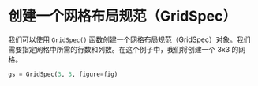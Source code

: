 # 创建一个网格布局规范（GridSpec）

我们可以使用 `GridSpec()` 函数创建一个网格布局规范（GridSpec）对象。我们需要指定网格中所需的行数和列数。在这个例子中，我们将创建一个 3x3 的网格。

```python
gs = GridSpec(3, 3, figure=fig)
```
